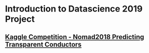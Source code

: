 # Introduction to Datascience 2019 Project
## [Kaggle Competition - Nomad2018 Predicting Transparent Conductors](https://www.kaggle.com/c/nomad2018-predict-transparent-conductors/)
